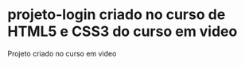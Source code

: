# projeto-login criado no curso de HTML5 e CSS3 do curso em video
 Projeto criado no curso em video 
